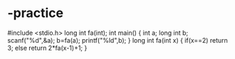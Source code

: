 # -practice
#include <stdio.h> 
long int fa(int);
int main()
	{
		int a;
		long int b;
		scanf("%d",&a);
		b=fa(a);
		printf("%ld",b); 
	}
long int fa(int x)
	{
		if(x==2)
		return 3;
		else return 2*fa(x-1)+1;
	}
